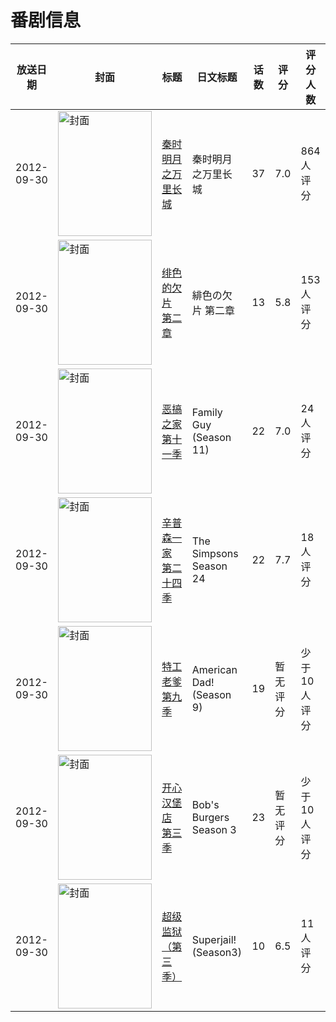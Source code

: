 # 番剧信息

|放送日期|封面|标题|日文标题|话数|评分|评分人数|
|---|---|---|---|---|---|---|
|2012-09-30|<img src="//lain.bgm.tv/pic/cover/c/82/95/17045_rW6Is.jpg" alt="封面" style="width:150px;height:200px;object-fit:cover;">|[秦时明月之万里长城](https://bangumi.tv/subject/17045)|秦时明月之万里长城|37|7.0|864人评分|
|2012-09-30|<img src="//lain.bgm.tv/pic/cover/c/e3/da/43118_vyVqz.jpg" alt="封面" style="width:150px;height:200px;object-fit:cover;">|[绯色的欠片 第二章](https://bangumi.tv/subject/43118)|緋色の欠片 第二章|13|5.8|153人评分|
|2012-09-30|<img src="//lain.bgm.tv/pic/cover/c/5e/cf/50159_4GO0Y.jpg" alt="封面" style="width:150px;height:200px;object-fit:cover;">|[恶搞之家 第十一季](https://bangumi.tv/subject/50159)|Family Guy (Season 11)|22|7.0|24人评分|
|2012-09-30|<img src="//lain.bgm.tv/pic/cover/c/5a/4b/87250_xnTbN.jpg" alt="封面" style="width:150px;height:200px;object-fit:cover;">|[辛普森一家 第二十四季](https://bangumi.tv/subject/87250)|The Simpsons Season 24|22|7.7|18人评分|
|2012-09-30|<img src="//lain.bgm.tv/pic/cover/c/e0/f9/126713_yq9Ge.jpg" alt="封面" style="width:150px;height:200px;object-fit:cover;">|[特工老爹 第九季](https://bangumi.tv/subject/126713)|American Dad! (Season 9)|19|暂无评分|少于10人评分|
|2012-09-30|<img src="//lain.bgm.tv/pic/cover/c/bb/a5/128501_2894a.jpg" alt="封面" style="width:150px;height:200px;object-fit:cover;">|[开心汉堡店 第三季](https://bangumi.tv/subject/128501)|Bob's Burgers Season 3|23|暂无评分|少于10人评分|
|2012-09-30|<img src="//lain.bgm.tv/pic/cover/c/d1/2d/194325_ooG8N.jpg" alt="封面" style="width:150px;height:200px;object-fit:cover;">|[超级监狱（第三季）](https://bangumi.tv/subject/194325)|Superjail! (Season3)|10|6.5|11人评分|
